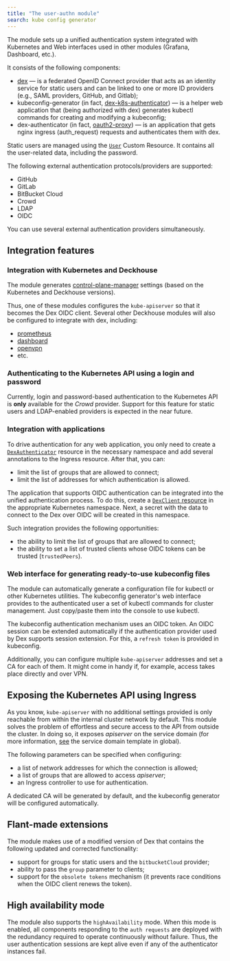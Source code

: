 ```yaml
---
title: "The user-authn module"
search: kube config generator
---
```


The module sets up a unified authentication system integrated with Kubernetes and Web interfaces used in other modules (Grafana, Dashboard, etc.).

It consists of the following components:
- [dex](https://github.com/dexidp/dex) — is a federated OpenID Connect provider that acts as an identity service for static users and can be linked to one or more ID providers (e.g., SAML providers, GitHub, and Gitlab);
- kubeconfig-generator (in fact, [dex-k8s-authenticator](https://github.com/mintel/dex-k8s-authenticator)) — is a helper web application that (being authorized with dex) generates kubectl commands for creating and modifying a kubeconfig;
- dex-authenticator (in fact, [oauth2-proxy](https://github.com/pusher/oauth2_proxy)) — is an application that gets nginx ingress (auth_request) requests and authenticates them with dex.

Static users are managed using the [`User`](cr.html#user) Custom Resource. It contains all the user-related data, including the password.

The following external authentication protocols/providers are supported:
- GitHub
- GitLab
- BitBucket Cloud
- Crowd
- LDAP
- OIDC

You can use several external authentication providers simultaneously.

## Integration features

### Integration with Kubernetes and Deckhouse

The module generates [control-plane-manager](../../modules/040-control-plane-manager/) settings (based on the Kubernetes and Deckhouse versions).

Thus, one of these modules configures the `kube-apiserver` so that it becomes the Dex OIDC client. Several other Deckhouse modules will also be configured to integrate with dex, including:
- [prometheus](../300-prometheus/)
- [dashboard](../500-dashboard/)
- [openvpn](../500-openvpn/)
- etc.

### Authenticating to the Kubernetes API using a login and password

Currently, login and password-based authentication to the Kubernetes API is **only** available for the *Crowd* provider.
Support for this feature for static users and LDAP-enabled providers is expected in the near future.

### Integration with applications

To drive authentication for any web application, you only need to create a [`DexAuthenticator`](cr.html#dexauthenticator) resource in the necessary namespace and add several annotations to the Ingress resource. After that, you can:
- limit the list of groups that are allowed to connect;
- limit the list of addresses for which authentication is allowed.

The application that supports OIDC authentication can be integrated into the unified authentication process. To do this, create a [`DexClient` resource](cr.html#dexclient) in the appropriate Kubernetes namespace. Next, a secret with the data to connect to the Dex over OIDC will be created in this namespace.

Such integration provides the following opportunities:
- the ability to limit the list of groups that are allowed to connect;
- the ability to set a list of trusted clients whose OIDC tokens can be trusted (`trustedPeers`).

### Web interface for generating ready-to-use kubeconfig files

The module can automatically generate a configuration file for kubectl or other Kubernetes utilities. The kubeconfig generator's web interface provides to the authenticated user a set of kubectl commands for cluster management. Just copy/paste them into the console to use kubectl.

The kubeconfig authentication mechanism uses an OIDC token. An OIDC session can be extended automatically if the authentication provider used by Dex supports session extension. For this, a `refresh token` is provided in kubeconfig.

Additionally, you can configure multiple `kube-apiserver` addresses and set a CA for each of them. It might come in handy if, for example, access takes place directly and over VPN.

## Exposing the Kubernetes API using Ingress

As you know, `kube-apiserver` with no additional settings provided is only reachable from within the internal cluster network by default. This module solves the problem of effortless and secure access to the API from outside the cluster. In doing so, it exposes *apiserver* on the service domain  (for more information, [see](../../deckhouse-configure-global.html) the service domain template in global).

The following parameters can be specified when configuring:
- a list of network addresses for which the connection is allowed;
- a list of groups that are allowed to access *apiserver*;
- an Ingress controller to use for authentication.

A dedicated CA will be generated by default, and the kubeconfig generator will be configured automatically.

## Flant-made extensions

The module makes use of a modified version of Dex that contains the following updated and corrected functionality:
- support for groups for static users and the `bitbucketCloud` provider;
- ability to pass the `group` parameter to clients;
- support for the `obsolete tokens` mechanism (it prevents race conditions when the OIDC client renews the token).

## High availability mode

The module also supports the `highAvailability` mode. When this mode is enabled, all components responding to the `auth requests` are deployed with the redundancy required to operate continuously without failure. Thus, the user authentication sessions are kept alive even if any of the authenticator instances fail.
